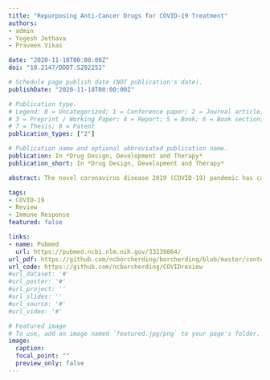 ```yaml
---
title: "Repurposing Anti-Cancer Drugs for COVID-19 Treatment"
authors:
- admin
- Yogesh Jethava
- Praveen Vikas

date: "2020-11-18T00:00:00Z"
doi: "10.2147/DDDT.S282252"

# Schedule page publish date (NOT publication's date).
publishDate: "2020-11-18T00:00:00Z"

# Publication type.
# Legend: 0 = Uncategorized; 1 = Conference paper; 2 = Journal article;
# 3 = Preprint / Working Paper; 4 = Report; 5 = Book; 6 = Book section;
# 7 = Thesis; 8 = Patent
publication_types: ["2"]

# Publication name and optional abbreviated publication name.
publication: In *Drug Design, Development and Therapy*
publication_short: In *Drug Design, Development and Therapy*

abstract: The novel coronavirus disease 2019 (COVID-19) pandemic has caused catastrophic damage to human life across the globe along with social and financial hardships. According to the Johns Hopkins University Coronavirus Resource Center, more than 41.3 million people worldwide have been infected, and more than 1,133,000 people have died as of October 22, 2020. At present, there is no available vaccine and a scarcity of efficacious therapies. However, there is tremendous ongoing effort towards identifying effective drugs and developing novel vaccines. Early data from Adaptive COVID-19 Treatment Trials (ACTT) sponsored by the National Institute of Allergy and Infectious Diseases (NIAID) and compassionate use study have shown promise for remdesivir, leading to emergency authorization by the Food and Drug Administration (FDA) for treatment of hospitalized COVID-19 patients. However, several randomized studies have now shown no benefit or increased adverse events associated with remdesivir treatment. Drug development is a time-intensive process and requires extensive safety and efficacy evaluations. In contrast, drug repurposing is a time-saving and cost-effective drug discovery strategy geared towards using existing drugs instead of de novo drug discovery. Treatments for cancer and COVID-19 often have similar goals of controlling inflammation, inhibiting cell division, and modulating the host microenvironment to control the disease. In this review, we focus on anti-cancer drugs that can potentially be repurposed for COVID-19 and are currently being tested in clinical trials. 

tags:
- COVID-19
- Review
- Immune Response
featured: false

links:
- name: Pubmed
  url: https://pubmed.ncbi.nlm.nih.gov/33239864/
url_pdf: https://github.com/ncborcherding/borcherding/blob/master/content/publication/borcherding2020repurposing/borcherding2020repurposing.pdf
url_code: https://github.com/ncborcherding/COVIDreview
#url_dataset: '#'
#url_poster: '#'
#url_project: ''
#url_slides: ''
#url_source: '#'
#url_video: '#'

# Featured image
# To use, add an image named `featured.jpg/png` to your page's folder. 
image:
  caption: 
  focal_point: ""
  preview_only: false
---
```


